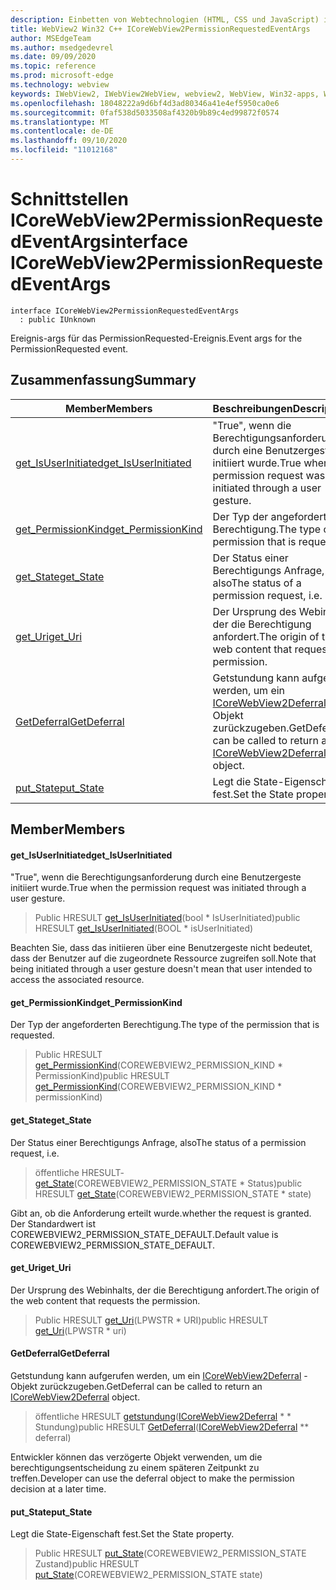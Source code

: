```yaml
---
description: Einbetten von Webtechnologien (HTML, CSS und JavaScript) in ihre systemeigenen Anwendungen mit dem Microsoft Edge WebView2-Steuerelement
title: WebView2 Win32 C++ ICoreWebView2PermissionRequestedEventArgs
author: MSEdgeTeam
ms.author: msedgedevrel
ms.date: 09/09/2020
ms.topic: reference
ms.prod: microsoft-edge
ms.technology: webview
keywords: IWebView2, IWebView2WebView, webview2, WebView, Win32-apps, Win32, Edge, ICoreWebView2, ICoreWebView2Controller, Browser-Steuerelement, Edge-HTML, ICoreWebView2PermissionRequestedEventArgs
ms.openlocfilehash: 18048222a9d6bf4d3ad80346a41e4ef5950ca0e6
ms.sourcegitcommit: 0faf538d5033508af4320b9b89c4ed99872f0574
ms.translationtype: MT
ms.contentlocale: de-DE
ms.lasthandoff: 09/10/2020
ms.locfileid: "11012168"
---
```

# <span data-ttu-id="dfadc-104">Schnittstellen ICoreWebView2PermissionRequestedEventArgs</span><span class="sxs-lookup"><span data-stu-id="dfadc-104">interface ICoreWebView2PermissionRequestedEventArgs</span></span> 

```
interface ICoreWebView2PermissionRequestedEventArgs
  : public IUnknown
```

<span data-ttu-id="dfadc-105">Ereignis-args für das PermissionRequested-Ereignis.</span><span class="sxs-lookup"><span data-stu-id="dfadc-105">Event args for the PermissionRequested event.</span></span>

## <span data-ttu-id="dfadc-106">Zusammenfassung</span><span class="sxs-lookup"><span data-stu-id="dfadc-106">Summary</span></span>

 <span data-ttu-id="dfadc-107">Member</span><span class="sxs-lookup"><span data-stu-id="dfadc-107">Members</span></span>                        | <span data-ttu-id="dfadc-108">Beschreibungen</span><span class="sxs-lookup"><span data-stu-id="dfadc-108">Descriptions</span></span>
--------------------------------|---------------------------------------------
[<span data-ttu-id="dfadc-109">get_IsUserInitiated</span><span class="sxs-lookup"><span data-stu-id="dfadc-109">get_IsUserInitiated</span></span>](#get_isuserinitiated) | <span data-ttu-id="dfadc-110">"True", wenn die Berechtigungsanforderung durch eine Benutzergeste initiiert wurde.</span><span class="sxs-lookup"><span data-stu-id="dfadc-110">True when the permission request was initiated through a user gesture.</span></span>
[<span data-ttu-id="dfadc-111">get_PermissionKind</span><span class="sxs-lookup"><span data-stu-id="dfadc-111">get_PermissionKind</span></span>](#get_permissionkind) | <span data-ttu-id="dfadc-112">Der Typ der angeforderten Berechtigung.</span><span class="sxs-lookup"><span data-stu-id="dfadc-112">The type of the permission that is requested.</span></span>
[<span data-ttu-id="dfadc-113">get_State</span><span class="sxs-lookup"><span data-stu-id="dfadc-113">get_State</span></span>](#get_state) | <span data-ttu-id="dfadc-114">Der Status einer Berechtigungs Anfrage, also</span><span class="sxs-lookup"><span data-stu-id="dfadc-114">The status of a permission request, i.e.</span></span>
[<span data-ttu-id="dfadc-115">get_Uri</span><span class="sxs-lookup"><span data-stu-id="dfadc-115">get_Uri</span></span>](#get_uri) | <span data-ttu-id="dfadc-116">Der Ursprung des Webinhalts, der die Berechtigung anfordert.</span><span class="sxs-lookup"><span data-stu-id="dfadc-116">The origin of the web content that requests the permission.</span></span>
[<span data-ttu-id="dfadc-117">GetDeferral</span><span class="sxs-lookup"><span data-stu-id="dfadc-117">GetDeferral</span></span>](#getdeferral) | <span data-ttu-id="dfadc-118">Getstundung kann aufgerufen werden, um ein [ICoreWebView2Deferral](icorewebview2deferral.md) -Objekt zurückzugeben.</span><span class="sxs-lookup"><span data-stu-id="dfadc-118">GetDeferral can be called to return an [ICoreWebView2Deferral](icorewebview2deferral.md) object.</span></span>
[<span data-ttu-id="dfadc-119">put_State</span><span class="sxs-lookup"><span data-stu-id="dfadc-119">put_State</span></span>](#put_state) | <span data-ttu-id="dfadc-120">Legt die State-Eigenschaft fest.</span><span class="sxs-lookup"><span data-stu-id="dfadc-120">Set the State property.</span></span>

## <span data-ttu-id="dfadc-121">Member</span><span class="sxs-lookup"><span data-stu-id="dfadc-121">Members</span></span>

#### <span data-ttu-id="dfadc-122">get_IsUserInitiated</span><span class="sxs-lookup"><span data-stu-id="dfadc-122">get_IsUserInitiated</span></span> 

<span data-ttu-id="dfadc-123">"True", wenn die Berechtigungsanforderung durch eine Benutzergeste initiiert wurde.</span><span class="sxs-lookup"><span data-stu-id="dfadc-123">True when the permission request was initiated through a user gesture.</span></span>

> <span data-ttu-id="dfadc-124">Public HRESULT [get_IsUserInitiated](#get_isuserinitiated)(bool \* IsUserInitiated)</span><span class="sxs-lookup"><span data-stu-id="dfadc-124">public HRESULT [get_IsUserInitiated](#get_isuserinitiated)(BOOL \* isUserInitiated)</span></span>

<span data-ttu-id="dfadc-125">Beachten Sie, dass das initiieren über eine Benutzergeste nicht bedeutet, dass der Benutzer auf die zugeordnete Ressource zugreifen soll.</span><span class="sxs-lookup"><span data-stu-id="dfadc-125">Note that being initiated through a user gesture doesn't mean that user intended to access the associated resource.</span></span>

#### <span data-ttu-id="dfadc-126">get_PermissionKind</span><span class="sxs-lookup"><span data-stu-id="dfadc-126">get_PermissionKind</span></span> 

<span data-ttu-id="dfadc-127">Der Typ der angeforderten Berechtigung.</span><span class="sxs-lookup"><span data-stu-id="dfadc-127">The type of the permission that is requested.</span></span>

> <span data-ttu-id="dfadc-128">Public HRESULT [get_PermissionKind](#get_permissionkind)(COREWEBVIEW2_PERMISSION_KIND \* PermissionKind)</span><span class="sxs-lookup"><span data-stu-id="dfadc-128">public HRESULT [get_PermissionKind](#get_permissionkind)(COREWEBVIEW2_PERMISSION_KIND \* permissionKind)</span></span>

#### <span data-ttu-id="dfadc-129">get_State</span><span class="sxs-lookup"><span data-stu-id="dfadc-129">get_State</span></span> 

<span data-ttu-id="dfadc-130">Der Status einer Berechtigungs Anfrage, also</span><span class="sxs-lookup"><span data-stu-id="dfadc-130">The status of a permission request, i.e.</span></span>

> <span data-ttu-id="dfadc-131">öffentliche HRESULT- [get_State](#get_state)(COREWEBVIEW2_PERMISSION_STATE \* Status)</span><span class="sxs-lookup"><span data-stu-id="dfadc-131">public HRESULT [get_State](#get_state)(COREWEBVIEW2_PERMISSION_STATE \* state)</span></span>

<span data-ttu-id="dfadc-132">Gibt an, ob die Anforderung erteilt wurde.</span><span class="sxs-lookup"><span data-stu-id="dfadc-132">whether the request is granted.</span></span> <span data-ttu-id="dfadc-133">Der Standardwert ist COREWEBVIEW2_PERMISSION_STATE_DEFAULT.</span><span class="sxs-lookup"><span data-stu-id="dfadc-133">Default value is COREWEBVIEW2_PERMISSION_STATE_DEFAULT.</span></span>

#### <span data-ttu-id="dfadc-134">get_Uri</span><span class="sxs-lookup"><span data-stu-id="dfadc-134">get_Uri</span></span> 

<span data-ttu-id="dfadc-135">Der Ursprung des Webinhalts, der die Berechtigung anfordert.</span><span class="sxs-lookup"><span data-stu-id="dfadc-135">The origin of the web content that requests the permission.</span></span>

> <span data-ttu-id="dfadc-136">Public HRESULT [get_Uri](#get_uri)(LPWSTR \* URI)</span><span class="sxs-lookup"><span data-stu-id="dfadc-136">public HRESULT [get_Uri](#get_uri)(LPWSTR \* uri)</span></span>

#### <span data-ttu-id="dfadc-137">GetDeferral</span><span class="sxs-lookup"><span data-stu-id="dfadc-137">GetDeferral</span></span> 

<span data-ttu-id="dfadc-138">Getstundung kann aufgerufen werden, um ein [ICoreWebView2Deferral](icorewebview2deferral.md) -Objekt zurückzugeben.</span><span class="sxs-lookup"><span data-stu-id="dfadc-138">GetDeferral can be called to return an [ICoreWebView2Deferral](icorewebview2deferral.md) object.</span></span>

> <span data-ttu-id="dfadc-139">öffentliche HRESULT [getstundung](#getdeferral)([ICoreWebView2Deferral](icorewebview2deferral.md) \* \* Stundung)</span><span class="sxs-lookup"><span data-stu-id="dfadc-139">public HRESULT [GetDeferral](#getdeferral)([ICoreWebView2Deferral](icorewebview2deferral.md) \*\* deferral)</span></span>

<span data-ttu-id="dfadc-140">Entwickler können das verzögerte Objekt verwenden, um die berechtigungsentscheidung zu einem späteren Zeitpunkt zu treffen.</span><span class="sxs-lookup"><span data-stu-id="dfadc-140">Developer can use the deferral object to make the permission decision at a later time.</span></span>

#### <span data-ttu-id="dfadc-141">put_State</span><span class="sxs-lookup"><span data-stu-id="dfadc-141">put_State</span></span> 

<span data-ttu-id="dfadc-142">Legt die State-Eigenschaft fest.</span><span class="sxs-lookup"><span data-stu-id="dfadc-142">Set the State property.</span></span>

> <span data-ttu-id="dfadc-143">Public HRESULT [put_State](#put_state)(COREWEBVIEW2_PERMISSION_STATE Zustand)</span><span class="sxs-lookup"><span data-stu-id="dfadc-143">public HRESULT [put_State](#put_state)(COREWEBVIEW2_PERMISSION_STATE state)</span></span>

